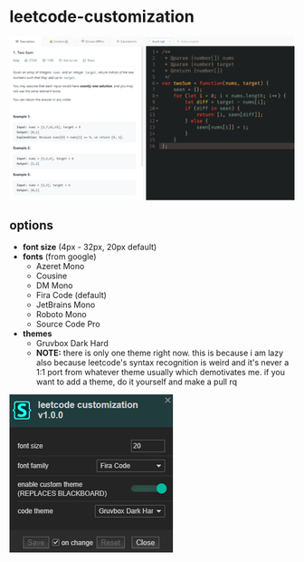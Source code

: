 # leetcode-customization

![preview](https://github.com/smugsheep/leetcode-customization/blob/main/lc-preview.png)

## options

- **font size** (4px - 32px, 20px default)
- **fonts** (from google)
    - Azeret Mono
    - Cousine
    - DM Mono
    - Fira Code (default)
    - JetBrains Mono
    - Roboto Mono
    - Source Code Pro
- **themes**
    - Gruvbox Dark Hard
    - **NOTE:** there is only one theme right now. this is because i am lazy also because leetcode's syntax recognition is weird and it's never a 1:1 port from whatever theme usually which demotivates me. if you want to add a theme, do it yourself and make a pull rq 
    

![options](https://github.com/smugsheep/leetcode-customization/blob/main/lc-options.png)
